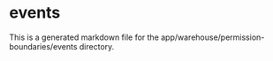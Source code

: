 # events
This is a generated markdown file for the app/warehouse/permission-boundaries/events directory.
